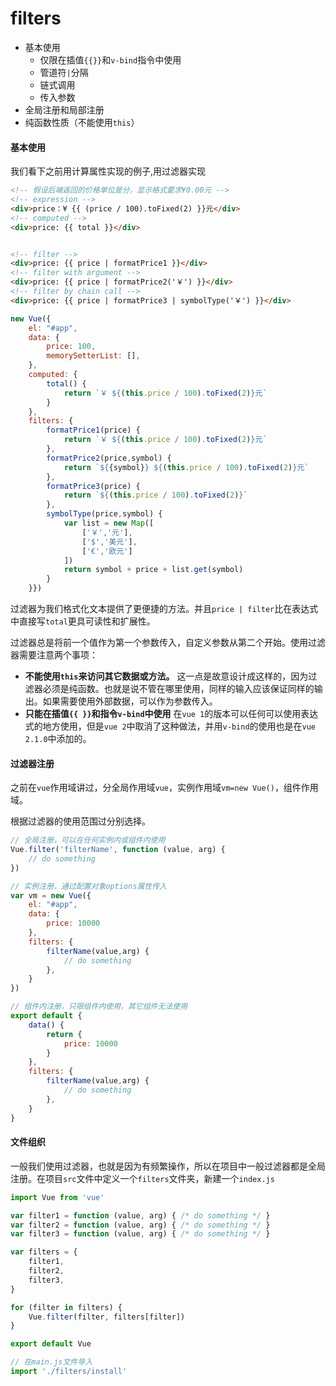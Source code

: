 # filters

- 基本使用
    - 仅限在插值`{{}}`和`v-bind`指令中使用
    - 管道符`|`分隔
    - 链式调用
    - 传入参数
- 全局注册和局部注册
- 纯函数性质（不能使用`this`）

#### 基本使用

我们看下之前用计算属性实现的例子,用过滤器实现

```html
<!-- 假设后端返回的价格单位是分，显示格式要求¥0.00元 -->
<!-- expression -->
<div>price：¥ {{ (price / 100).toFixed(2) }}元</div>
<!-- computed -->
<div>price: {{ total }}</div>


<!-- filter -->
<div>price: {{ price | formatPrice1 }}</div>
<!-- filter with argument -->
<div>price: {{ price | formatPrice2('￥') }}</div>
<!-- filter by chain call -->
<div>price: {{ price | formatPrice3 | symbolType('￥') }}</div>
```
```js
new Vue({
    el: "#app",
    data: {
        price: 100,
        memorySetterList: [],
    },
    computed: {
        total() {
            return `￥ ${(this.price / 100).toFixed(2)}元`
        }
    },
    filters: {
        formatPrice1(price) {
            return `￥ ${(this.price / 100).toFixed(2)}元`
        },
        formatPrice2(price,symbol) {
            return `${{symbol}} ${(this.price / 100).toFixed(2)}元`
        },
        formatPrice3(price) {
            return `${(this.price / 100).toFixed(2)}`
        },
        symbolType(price,symbol) {
            var list = new Map([
                ['￥','元'],
                ['$','美元'],
                ['€','欧元']
            ])
            return symbol + price + list.get(symbol)
        }
    }})
```

过滤器为我们格式化文本提供了更便捷的方法。并且`price | filter`比在表达式中直接写`total`更具可读性和扩展性。

过滤器总是将前一个值作为第一个参数传入，自定义参数从第二个开始。使用过滤器需要注意两个事项：
- **不能使用`this`来访问其它数据或方法。**
这一点是故意设计成这样的，因为过滤器必须是纯函数。也就是说不管在哪里使用，同样的输入应该保证同样的输出。如果需要使用外部数据，可以作为参数传入。
- **只能在插值`{{ }}`和指令`v-bind`中使用**
在`vue 1`的版本可以任何可以使用表达式的地方使用，但是`vue 2`中取消了这种做法，并用`v-bind`的使用也是在`vue 2.1.0`中添加的。

#### 过滤器注册
之前在`vue`作用域讲过，分全局作用域`vue`，实例作用域`vm=new Vue()`，组件作用域。

根据过滤器的使用范围过分别选择。
```js
// 全局注册，可以在任何实例内或组件内使用
Vue.filter('filterName', function (value, arg) {
    // do something
})

// 实例注册，通过配置对象options属性传入
var vm = new Vue({
    el: "#app",
    data: {
        price: 10000
    },
    filters: {
        filterName(value,arg) {
            // do something
        },
    }
})

// 组件内注册，只限组件内使用，其它组件无法使用
export default {
    data() {
        return {
            price: 10000
        }
    },
    filters: {
        filterName(value,arg) {
            // do something
        },
    }
}
```

#### 文件组织

一般我们使用过滤器，也就是因为有频繁操作，所以在项目中一般过滤器都是全局注册。在项目`src`文件中定义一个`filters`文件夹，新建一个`index.js`
```js
import Vue from 'vue'

var filter1 = function (value, arg) { /* do something */ }
var filter2 = function (value, arg) { /* do something */ }
var filter3 = function (value, arg) { /* do something */ }

var filters = {
    filter1,
    filter2,
    filter3,
}

for (filter in filters) {
    Vue.filter(filter, filters[filter])
}

export default Vue
```
```js
// 在main.js文件导入
import './filters/install'
```